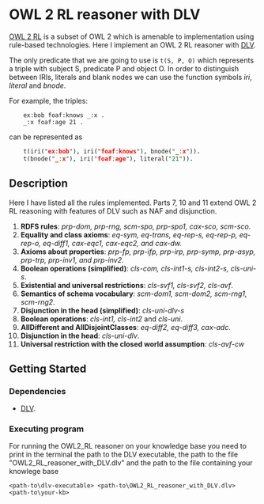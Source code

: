 # OWL 2 RL reasoner with DLV

[OWL 2 RL](https://www.w3.org/TR/owl2-profiles/#Reasoning_in_OWL_2_RL_and_RDF_Graphs_using_Rules)
is a subset of OWL 2 which is amenable to implementation using rule-based technologies.
Here I implement an OWL 2 RL reasoner with [DLV](https://www.dlvsystem.it/dlvsite/dlv-user-manual/).

The only predicate that we are going to use is `t(S, P, O)`
which represents a triple with subject S, predicate P and object O. In order to distinguish between
IRIs, literals and blank nodes we can use the function symbols _iri_, _literal_ and _bnode_.

For example, the triples:

```
    ex:bob foaf:knows _:x .
    _:x foaf:age 21 .
```

can be represented as

```prolog
    t(iri("ex:bob"), iri("foaf:knows"), bnode("_:x")).
    t(bnode("_:x"), iri("foaf:age"), literal("21")).
```

## Description

Here I have listed all the rules implemented. Parts 7, 10 and 11 extend OWL 2 RL reasoning with features of DLV such as NAF and disjunction.

1. **RDFS rules**: _prp-dom, prp-rng, scm-spo, prp-spo1, cax-sco, scm-sco_.
2. **Equality and class axioms**: _eq-sym, eq-trans, eq-rep-s, eq-rep-p,
   eq-rep-o, eq-diff1, cax-eqc1, cax-eqc2, and cax-dw._
3. **Axioms about properties**: _prp-fp, prp-ifp, prp-irp, prp-symp,
   prp-asyp, prp-trp, prp-inv1, and prp-inv2_.
4. **Boolean operations (simplified)**: _cls-com, cls-int1-s, cls-int2-s, cls-uni-s_.
5. **Existential and universal restrictions**: _cls-svf1, cls-svf2, cls-avf_.
6. **Semantics of schema vocabulary**: _scm-dom1, scm-dom2, scm-rng1, scm-rng2_.
7. **Disjunction in the head (simplified)**: _cls-uni-dlv-s_
8. **Boolean operations**: _cls-int1, cls-int2_ and _cls-uni_.
9. **AllDifferent and AllDisjointClasses**: _eq-diff2, eq-diff3, cax-adc_.
10. **Disjunction in the head**: _cls-uni-dlv_.
11. **Universal restriction with the closed world assumption**: _cls-avf-cw_

## Getting Started

### Dependencies

- [DLV](https://www.dlvsystem.it/dlvsite/dlv-download/).

### Executing program

For running the OWL2_RL reasoner on your knowledge base you need to print in the terminal the path to the DLV executable, the path to the file "OWL2_RL_reasoner_with_DLV.dlv" and the path to the file containing your knowlege base

```
<path-to\dlv-executable> <path-to\OWL2_RL_reasoner_with_DLV.dlv> <path-to\your-kb>
```
